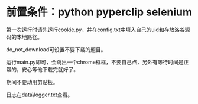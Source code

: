# 前置条件：python pyperclip selenium

第一次运行时请先运行cookie.py，并在config.txt中填入自己的uid和存放洛谷源码的本地路径。

do_not_download可设置不要下载的题目。

运行main.py即可，会跳出一个chrome框框，不要自己点，另外有等待时间是正常的，安心等他下载完就好了。

期间不要动用剪贴板。

日志在data\logger.txt查看。